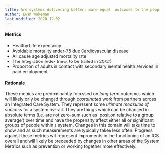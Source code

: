 ```yaml
---
title: Are systems delivering better, more equal  outcomes to the people who live there?
author: Ewan Wakeman
last-modified: 2020-12-02
---
```


#### Metrics

- Healthy Life expectancy                                                                  
- Avoidable mortality under-75 due Cardiovascular disease                                  
- All cause age adjusted mortality rate                                                    
- The Integration Index (new, to be trailed in 20/21)                                    
- Proportion of adults in contact with secondary mental health services in paid employment 

#### Rationale
These metrics are predominantly focussed on *long-term* outcomes which will likely only be changed through *coordinated* work from partners across an Integrated Care System. They represent some *ultimate measures of success* for a system overall. They are things which can be changed in absolute terms (i.e. are not zero-sum such as 'position relative to a group average') over time and have the propensity affect either all or significant groups of people within a system. Changes in this domain will take time to show and as such measurements are typically taken less often. Progress against these metrics will represent improments in the functioning of an ICS overall and will likely be preceeded by changes in other areas of the System Metrics such as prevention or working together more effectively.